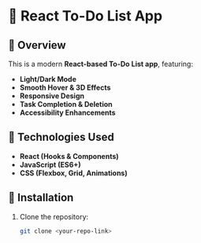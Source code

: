 # 📝 React To-Do List App

## 📌 Overview
This is a modern **React-based To-Do List app**, featuring:
- **Light/Dark Mode**
- **Smooth Hover & 3D Effects**
- **Responsive Design**
- **Task Completion & Deletion**
- **Accessibility Enhancements**


## 🔧 Technologies Used
- **React (Hooks & Components)**
- **JavaScript (ES6+)**
- **CSS (Flexbox, Grid, Animations)**


## 🚀 Installation
1. Clone the repository:
   ```bash
   git clone <your-repo-link>
